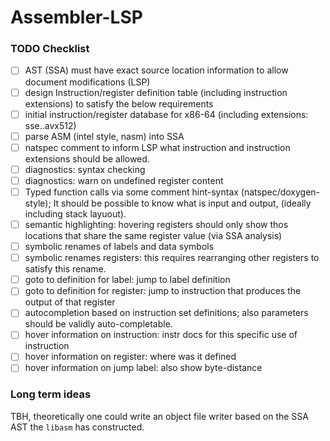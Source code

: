 # Assembler-LSP

### TODO Checklist

- [ ] AST (SSA) must have exact source location information to allow document modifications (LSP)
- [ ] design Instruction/register definition table (including instruction extensions) to satisfy the below requirements
- [ ] initial instruction/register database for x86-64 (including extensions: sse..avx512)
- [ ] parse ASM (intel style, nasm) into SSA
- [ ] natspec comment to inform LSP what instruction and instruction extensions should be allowed.
- [ ] diagnostics: syntax checking
- [ ] diagnostics: warn on undefined register content
- [ ] Typed function calls via some comment hint-syntax (natspec/doxygen-style); It should be possible to know what is input and output, (ideally including stack layuout).
- [ ] semantic highlighting: hovering registers should only show thos locations that share the same register value (via SSA analysis)
- [ ] symbolic renames of labels and data symbols
- [ ] symbolic renames registers: this requires rearranging other registers to satisfy this rename.
- [ ] goto to definition for label: jump to label definition
- [ ] goto to definition for register: jump to instruction that produces the output of that register
- [ ] autocompletion based on instruction set definitions; also parameters should be validly auto-completable.
- [ ] hover information on instruction: instr docs for this specific use of instruction
- [ ] hover information on register: where was it defined
- [ ] hover information on jump label: also show byte-distance

### Long term ideas

TBH, theoretically one could write an object file writer based on the SSA AST
the `libasm` has constructed.
